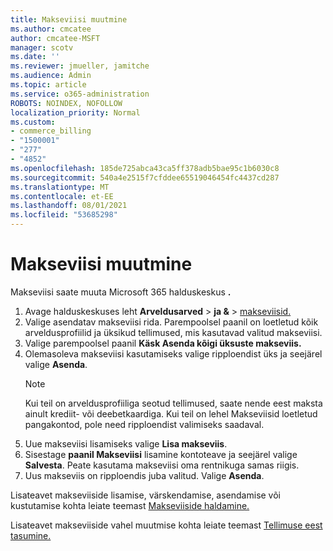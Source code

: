 ```yaml
---
title: Makseviisi muutmine
ms.author: cmcatee
author: cmcatee-MSFT
manager: scotv
ms.date: ''
ms.reviewer: jmueller, jamitche
ms.audience: Admin
ms.topic: article
ms.service: o365-administration
ROBOTS: NOINDEX, NOFOLLOW
localization_priority: Normal
ms.custom:
- commerce_billing
- "1500001"
- "277"
- "4852"
ms.openlocfilehash: 185de725abca43ca5ff378adb5bae95c1b6030c8
ms.sourcegitcommit: 540a4e2515f7cfddee65519046454fc4437cd287
ms.translationtype: MT
ms.contentlocale: et-EE
ms.lasthandoff: 08/01/2021
ms.locfileid: "53685298"
---
```

# <a name="change-payment-method"></a>Makseviisi muutmine

Makseviisi saate muuta Microsoft 365 halduskeskus **.**
  
1. Avage halduskeskuses leht **Arveldusarved**  >  **ja &**  >  [makseviisid.](https://go.microsoft.com/fwlink/p/?linkid=2018806)
2. Valige asendatav makseviisi rida. Parempoolsel paanil on loetletud kõik arveldusprofiilid ja üksikud tellimused, mis kasutavad valitud makseviisi.
3. Valige parempoolsel paanil **Käsk Asenda kõigi üksuste makseviis.**
4. Olemasoleva makseviisi kasutamiseks valige ripploendist üks ja seejärel valige **Asenda**.
    > [!NOTE]
    > Kui teil on arveldusprofiiliga seotud tellimused, saate nende eest maksta ainult krediit- või deebetkaardiga. Kui teil on lehel  Makseviisid loetletud pangakontod, pole need ripploendist valimiseks saadaval.
5. Uue makseviisi lisamiseks valige **Lisa makseviis**.
6. Sisestage **paanil Makseviisi** lisamine kontoteave ja seejärel valige **Salvesta**. Peate kasutama makseviisi oma rentnikuga samas riigis.
7. Uus makseviis on ripploendis juba valitud. Valige **Asenda**.

Lisateavet makseviiside lisamise, värskendamise, asendamise või kustutamise kohta leiate teemast [Makseviiside haldamine.](/microsoft-365/commerce/billing-and-payments/manage-payment-methods)

Lisateavet makseviiside vahel muutmise kohta leiate teemast [Tellimuse eest tasumine.](/microsoft-365/commerce/billing-and-payments/pay-for-your-subscription)